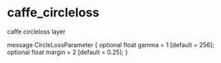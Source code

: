 # caffe_circleloss
caffe circleloss layer

message CircleLossParameter {
  optional float gamma = 1 [default = 256];
  optional float margin = 2 [default = 0.25]; 
}
